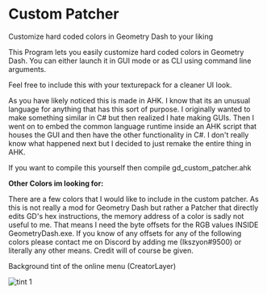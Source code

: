 # Custom Patcher
Customize hard coded colors in Geometry Dash to your liking

This Program lets you easily customize hard coded colors in Geometry Dash. You can either launch it in GUI mode or as CLI using command line arguments.

Feel free to include this with your texturepack for a cleaner UI look.

As you have likely noticed this is made in AHK.
I know that its an unusual language for anything that has this sort of purpose.
I originally wanted to make something similar in C# but then realized I hate making GUIs.
Then I went on to embed the common language runtime inside an AHK script that houses the GUI and then have the other functionality in C#.
I don't really know what happened next but I decided to just remake the entire thing in AHK.

If you want to compile this yourself then compile gd_custom_patcher.ahk

<b>Other Colors im looking for:</b>

There are a few colors that I would like to include in the custom patcher.
As this is not really a mod for Geometry Dash but rather a Patcher that directly edits GD's hex instructions, the memory address of a color is sadly not useful to me.
That means I need the byte offsets for the RGB values INSIDE GeometryDash.exe.
If you know of any offsets for any of the following colors please contact me on Discord by adding me (Ikszyon#9500) or literally any other means.
Credit will of course be given.

Background tint of the online menu (CreatorLayer)

![tint 1](https://user-images.githubusercontent.com/75569094/170327603-4ec7d05b-fe6f-4c5d-9165-93fa12b0599c.png)



